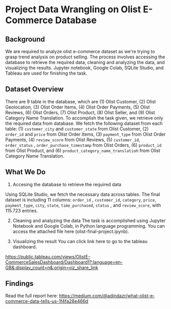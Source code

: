 # Project Data Wrangling on Olist E-Commerce Database

## Background
We are required to analyze olist e-commerce dataset as we're trying to grasp trend analysis on product selling. The process involves accessing the database to retrieve the required data, cleaning and analyzing the data, and visualizing the results. Jupyter notebook, Google Colab, SQLite Studio, and Tableau are used for finishing the task.  

## Dataset Overview
There are 9 table in the database, which are (1) Olist Customer, (2) Olist Geolocation, (3) Olist Order Items, (4) Olist Order Payments, (5) Olist Reviews, (6) Olist Orders, (7) Olist Product, (8) Olist Seller, and (9) Olist Category Name Translation. To accomplish the task given, we retrieve only the required data from database. We fetch the following dataset from each table: (1) `customer_city` and `customer_state` from Olist Customer, (2) `order_id` and `price` from Olist Order Items, (3) `payment_type` from Olist Order Payments, (4) `review_score` from Olist Reviews, (5) `customer_id`, `order_status` , `order_purchase_timestamp` from Olist Orders, (6) `product_id` from Olist Product, and (6) `product_category_name_translatio`n from Olist Category Name Translation.

## What We Do
1. Accesing the database to retrieve the required data

  Using SQLite Studio, we fetch the necessary data across tables. The final dataset is including 11 columns: `order_id` , `customer_id`, `category`, `price`, `payment_type`, `city`, `state`,  `time_purchased`, `status` , and `review_score`, with 115.723 entries.
  
2. Cleaning and analyzing the data
  The task is accomplished using Jupyter Notebook and Google Colab, in Python language programming. You can access the attached file here (olist-final-project.ipynb).
  
3. Visualizing the result
  You can click link here to go to the tableau dashboard.
  
  https://public.tableau.com/views/OlistE-CommerceSalesDashboard/Dashboard1?:language=en-GB&:display_count=n&:origin=viz_share_link 
  
  ## Findings
  Read the full report here:
  https://medium.com/@adindazr/what-olist-e-commerce-data-tells-us-1f4fa28e466d
